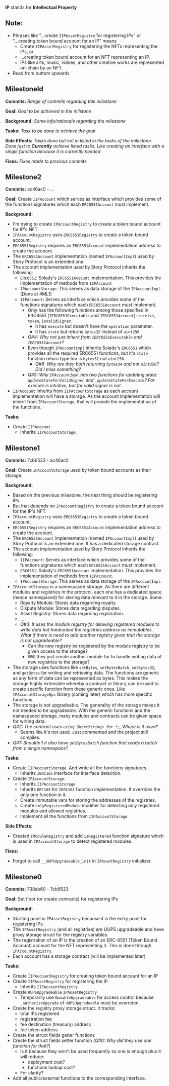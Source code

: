 **IP** stands for **Intellectual Property**
## Note:
- Phrases like "...create `IIPAssetRegistry` for registering IPs" or "...creating token bound account for an IP" means
  - Create `IIPAssetRegistry` for registering the NFTs representing the IPs, or
  - ...creating token bound account for an NFT representing an IP.
  - IPs like arts, music, vidoes, and other creative works are represented on-chain by an NFT.
- Read from buttom upwards


## MilestoneId
**Commits:**
*Range of commits regarding this milestone*

**Goal:**
*Goal to be achieved in the milstone*

**Background:**
*Some info/rationale regarding the milestone*

**Tasks:**
*Task to be done to achieve the goal*

**Side Effects:**
*Tasks done but not in listed in the tasks of the milestone. Done just to **Currently** achieve listed tasks. Like creating an interface with a single function because it is currently needed*

**Fixes:**
*Fixes made to previous commits*


## Milestone2
**Commits:** ac46ac0 - ...

**Goal:**
Create `IIPAccount` which serves as interface which provides some of the functions signatures which each `ERC6551Account` must implement.

**Background:**
- I'm trying to create `IPAccountRegistry` to create a token bound account for IP's NFT.
- `IPAccountRegistry` uses `ERC6551Registry` to create a token bound account.
- `ERC6551Registry` requires an `ERC6551Account` implementation address to create the account.
- The `ERC6551Account` implementation (named `IPAccountImpl`) used by Story Protocol is an extended one.
- The account implementation used by Story Protocol inherits the following:
  - `ERC6551`: Solady's `ERC6551Account` implementation. This provides the implementation of methods from `IIPAccount`
  - `IPAccountStorage`: This serves as data storage of the `IPAccountImpl`. (Done at #ML1)
  - `IIPAccount`: Serves as interface which provides some of the functions signatures which each `ERC6551Account` must implement.
    - Only has the following functions among those specified in ERC6551 (`IERC6551Executable` and `IERC6551Account`): `receive`, `token`, `isValidSigner`.
      - It has `execute` but doesn't have the `operation` parameter.
      - It has `state` but returns `bytes32` instead of `uint256`.
    - *Q#4: Why not just inherit from `IERC6551Executable` and `IERC6551Account`?*
    - Even though `IPAccountImpl` inherits Solady's `ERC6551` which provides all the required ERC6551 functions, but it's `state` function return type too is `bytes32` not `uint256`.
      - *Q#6: Why are they both returning `bytes34` and not `uint256`? Did I miss something?*
    - *Q#5: Why `IPAccountImpl` has two functions for updating state: `updateStateForValidSigner` and `_updateStateForExecute`? For execute is intuitive, but for valid signer is not.*
- `IIPAccount` inherits from `IIPAccountStorage` as each account implementation will have a storage. As the account implementation will inherit from `IPAccountStorage`, that will provide the implementation of the functions.

**Tasks:**
- Create `IIPAccount`.
  - Inherits `IIPAccountStorage`.


## Milestone1
**Commits:** 7cb6523 - ac46ac0

**Goal:**
Create `IPAccountStorage` used by token bound accounts as their storage.

**Background:**
- Based on the previous milestone, the next thing should be registering IPs.
- But that depends on `IPAccountRegistry` to create a token bound account for the IP's NFT.
- `IPAccountRegistry` uses `ERC6551Registry` to create a token bound account.
- `ERC6551Registry` requires an `ERC6551Account` implementation address to create the account.
- The `ERC6551Account` implementation (named `IPAccountImpl`) used by Story Protocol is an extended one. It has a dedicated storage contract.
- The account implementation used by Story Protocol inherits the following:
  - `IIPAccount`: Serves as interface which provides some of the functions signatures which each `ERC6551Account` must implement.
  - `ERC6551`: Solady's `ERC6551Account` implementation. This provides the implementation of methods from `IIPAccount`.
  - `IPAccountStorage`: This serves as data storage of the `IPAccountImpl`.
- `IPAccountStorage` is a namespaced storage. As there are different modules and registries in the protocol, each one has a dedicated space (hence namespaced) for storing data relevant to it in the storage. Some:
  - Royalty Module: Stores data regarding royalty.
  - Dispute Module: Stores data regarding disputes.
  - Asset Registry: Stores data regarding registration.
  - ...
  - *Q#3: It uses the module registry for allowing registered modules to write data but hardcoded the registries address as immutables. What if there is need to add another registry given that the storage is not upgradeable?*
    - Can the new registry be registered by the module registry to be given access to the storage?
    - Will they just create another module for to handle writing data of new registries to the storage?
- The storage uses functions like `setBytes`, `setBytesBatch`, `setBytes32`, and `getBytes` for writing and retrieving data. The functions are generic as any form of data can be represented as bytes. This makes the storage highly extensible whereby a contract or library can be used to create specific function from these generic ones. Like `IPAccountStorageOps` library (coming later) which has more specific functions.
- The storage is not upgradeable. The generality of the storage makes it not needed to be upgradeable. With the generic functions and the namespaced storage, many modules and contracts can be given space for writing data.
- *Q#2: The contract uses `using ShortStrings for *;`, Where is it used?*
  - Seems like it's not used. Just commented and the project still compiles.
- *Q#1: Shouldn't it also have `getBytesBatch` function that reads a batch from a single namespace?*

**Tasks:**
- Create `IIPAccountStorage`. And write all the functions signatures.
  - Inherits `IERC165` interface for interface detection.
- Create `IPAccountStorage`.
  - Inherits `IIPAccountStorage`
  - Inherits `ERC165` for `IERC165` function implementation. It overrides the only one function in it.
  - Create immutable vars for storing the addresses of the registries.
  - Create `onlyRegisteredModule` modifier for detecting only registered modules and allowed registries.
  - Implement all the functions from `IIPAccountStorage`.

**Side Effects:**
- Created `IModuleRegistry` and add `isRegistered` function signature which is used in `IPAccountStorage` to detect registered modules.

**Fixes:**
- Forgot to call `__UUPSUpgradeable_init` in `IPAssetRegistry` initializer.

## Milestone0
**Commits**: 738ab60 - 7cb6523

**Goal:**
Set floor (or create contracts) for registering IPs

**Background:**
- Starting point is `IPAssetRegistry` because it is the entry point for registering IPs.
- The `IPAssetRegistry` (and all registries) are UUPS upgradeable and have proxy storage struct for the registry variables.
- The registration of an IP is the creation of an ERC-6551 (Token Bound Account) account for the NFT representing it. This is done through `IPAccountRegistry`.
- Each account has a storage contract (will be implemented later)

**Tasks:**
- Create `IIPAccountRegistry` for creating token bound account for an IP
- Create `IIPAssetRegistry` for registering the IP
  - Inherits `IIPAccountRegistry`
- Create `UUPSUpgradeable` `IPAssetRegistry`
  - Temporarily use `OwnableUpgradeable` for access control because `_authorizeUpgrade` of `UUPSUpgradeable` must be overriden.
- Create the registry proxy storage struct. It tracks:
  - total IPs registered
  - registration fee
  - fee destination (treasury) address
  - fee token address
- Create the struct fields getter functions
- Create the struct fields setter function (*Q#0: Why did they use one function for that?*)
  - Is it because they won't be used frequently so one is enough plus it will reduce:
    - deployment cost?
    - functions lookup cost?
  - For clarity?
- Add all public/external functions to the corresponding interface.
